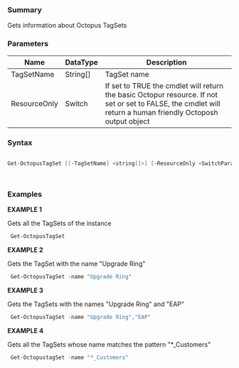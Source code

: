 ﻿### Summary
Gets information about Octopus TagSets
### Parameters
| Name | DataType          | Description |
| ------------- | ----------- | ----------- |
| TagSetName | String[] |  TagSet name     |
| ResourceOnly | Switch |  If set to TRUE the cmdlet will return the basic Octopur resource. If not set or set to FALSE, the cmdlet will return a human friendly Octoposh  output object     |

### Syntax
``` powershell

Get-OctopusTagSet [[-TagSetName] <string[]>] [-ResourceOnly <SwitchParameter>] [<CommonParameters>]




``` 

### Examples
**EXAMPLE 1**

Gets all the TagSets of the instance

``` powershell 
 Get-OctopusTagSet
``` 

**EXAMPLE 2**

Gets the TagSet with the name "Upgrade Ring"

``` powershell 
 Get-OctopusTagSet -name "Upgrade Ring"
``` 

**EXAMPLE 3**

Gets the TagSets with the names "Upgrade Ring" and "EAP"

``` powershell 
 Get-OctopusTagSet -name "Upgrade Ring","EAP"
``` 

**EXAMPLE 4**

Gets all the TagSets whose name matches the pattern "*_Customers"

``` powershell 
 Get-OctopustagSet -name "*_Customers"
``` 

